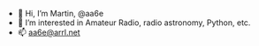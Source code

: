 - 👋 Hi, I’m Martin, @aa6e
- 👀 I’m interested in Amateur Radio, radio astronomy, Python, etc.
- 📫 aa6e@arrl.net

<!---
aa6e/aa6e is a ✨ special ✨ repository because its `README.md` (this file) appears on your GitHub profile.
You can click the Preview link to take a look at your changes.
--->
